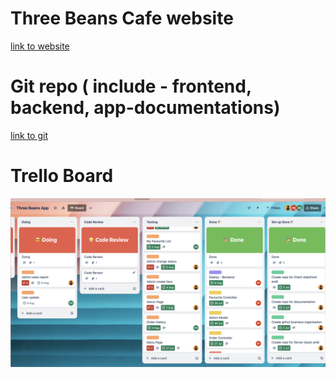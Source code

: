 

# Three Beans Cafe website
[link to website](https://3beanscafe.com/)


# Git repo ( include - frontend, backend, app-documentations)
[link to git](https://github.com/orgs/Three-Beans-App/repositories)

# Trello Board

![trello-screenshort](trello-screenshort.png)
